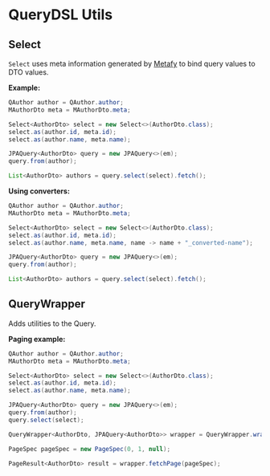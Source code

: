 # QueryDSL Utils


## Select

`Select` uses meta information generated by [Metafy](https://github.com/laboratoriobridge/metafy) to bind query values to DTO values.

**Example:**
```java
QAuthor author = QAuthor.author;
MAuthorDto meta = MAuthorDto.meta;

Select<AuthorDto> select = new Select<>(AuthorDto.class);
select.as(author.id, meta.id);
select.as(author.name, meta.name);

JPAQuery<AuthorDto> query = new JPAQuery<>(em);
query.from(author);

List<AuthorDto> authors = query.select(select).fetch();
```

**Using converters:**
```java
QAuthor author = QAuthor.author;
MAuthorDto meta = MAuthorDto.meta;

Select<AuthorDto> select = new Select<>(AuthorDto.class);
select.as(author.id, meta.id);
select.as(author.name, meta.name, name -> name + "_converted-name");

JPAQuery<AuthorDto> query = new JPAQuery<>(em);
query.from(author);

List<AuthorDto> authors = query.select(select).fetch();
```

## QueryWrapper

Adds utilities to the Query.

**Paging example:**
```java
QAuthor author = QAuthor.author;
MAuthorDto meta = MAuthorDto.meta;

Select<AuthorDto> select = new Select<>(AuthorDto.class);
select.as(author.id, meta.id);
select.as(author.name, meta.name);

JPAQuery<AuthorDto> query = new JPAQuery<>(em);
query.from(author);
query.select(select);

QueryWrapper<AuthorDto, JPAQuery<AuthorDto>> wrapper = QueryWrapper.wrap(query);

PageSpec pageSpec = new PageSpec(0, 1, null);

PageResult<AuthorDto> result = wrapper.fetchPage(pageSpec);
```
